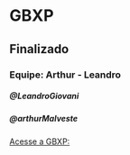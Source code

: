 # GBXP
## Finalizado
### Equipe: Arthur - Leandro

##### @LeandroGiovani
##### @arthurMalveste

[Acesse a GBXP:](https://game-barretos-experience1.onrender.com/)